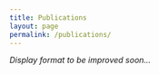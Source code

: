 ```yaml
---
title: Publications
layout: page
permalink: /publications/
---
```


<div id="bibliography"></div>

_Display format to be improved soon..._

<script type="text/javascript" src="https://cdn.jsdelivr.net/gh/pcooksey/bibtex-js@1.0.0/src/bibtex_js.js"></script>
<!--<script>
document.addEventListener('DOMContentLoaded', function () {
    var bibtexDisplay = new BibtexDisplay(document.getElementById('bibliography'));
    bibtexDisplay.showBibtex("_bibliography/references.bib");
});
</script>-->

<bibtex src="/references.bib"></bibtex>

<div id="bibtex_display"></div>
